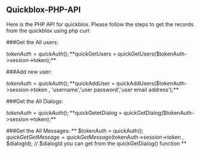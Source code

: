 ## Quickblox-PHP-API
Here is the PHP API for quickblox. Please follow the steps to get the records from the quickblox using php curl:

###Get the All users:

$tokenAuth = quickAuth();
**$quickGetUsers = quickGetUsers($tokenAuth->session->token);**


###Add new user:

$tokenAuth = quickAuth();
**$quickAddUser = quickAddUsers($tokenAuth->session->token , 'username','user password','user email address');**


###Get the All Dialogs:

$tokenAuth = quickAuth();
**$quickGetetDialog = quickGetDialog($tokenAuth->session->token);**


###Get the All Messages:
**
$tokenAuth = quickAuth();
$quickGetGetMessage = quickGetMessage($tokenAuth->session->token , $dialogId); // $dialogId you can get from the quickGetDialog() function
**
